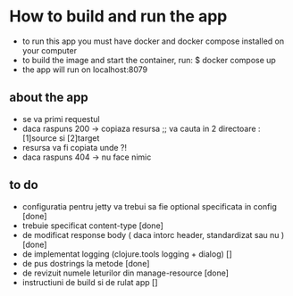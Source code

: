 # How to build and run the app
- to run this app you must have docker and docker compose installed on your computer
- to build the image and start the container, run: 
$ docker compose up
- the app will run on localhost:8079

## about the app
 - se va primi requestul
 - daca raspuns 200 -> copiaza resursa 
 ;; va cauta in 2 directoare : [1]source si [2]target
 - resursa va fi copiata unde ?!
 - daca raspuns 404 -> nu face nimic

 ## to do
 - configuratia pentru jetty va trebui sa fie optional specificata in config [done]
 - trebuie specificat content-type [done]
 - de modificat response body ( daca intorc header, standardizat sau nu )[done]
 - de implementat logging (clojure.tools logging + dialog) []
 - de pus dostrings la metode [done]
 - de revizuit numele leturilor din manage-resource [done]
 - instructiuni de build si de rulat app []